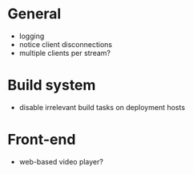 # General

- logging
- notice client disconnections
- multiple clients per stream?

# Build system

- disable irrelevant build tasks on deployment hosts

# Front-end

- web-based video player?
